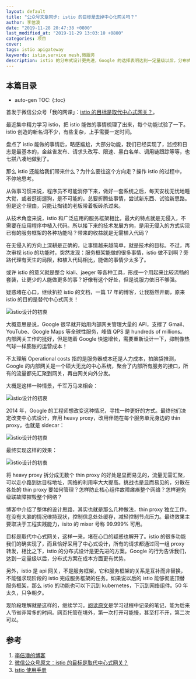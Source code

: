 ```yaml
---
layout: default
title: "公众号文章同步: istio 的目标是去掉中心化网关吗？"
author: 李佶澳
date: "2019-11-28 20:47:38 +0800"
last_modified_at: "2019-11-29 13:03:10 +0800"
categories: 项目
cover:
tags: istio apigateway 
keywords: istio,service mesh,微服务
description: istio 的分布式设计更先进，Google 的选择表明达到一定量级以后，分布式方案在成本方面更有优势
---
```


## 本篇目录

* auto-gen TOC:
{:toc}

首发于微信公众号「我的网课」：[istio 的目标是取代中心式网关？][2]。

最近集中精力学习 istio，把 istio 能做的事情梳理了出来，每个功能试验了一下。istio 创造的新名词不少，有些复杂，上手需要一定时间。

盘点了 istio 能做的事情后，略感尴尬，大部分功能，我们已经实现了，监控和日志是最基本的，金丝雀发布、请求头改写、限速、黑白名单、调用链跟踪等等，也七拼八凑地做到了。

那么 istio 还能给我们带来什么？为什么要往这个方向走？操作 istio 的过程中，不停地思考。

从做事习惯来说，程序员不可能消停下来，做好一套系统之后，每天安枕无忧地睡大觉，或者逛街遛狗，是不可能的。总要折腾些事情，尝试新东西、试验新思路。但是这个理由，只能让掏钱的老板带着板砖杀过来。

从技术角度来说，istio 和广泛应用的服务框架相比，最大的特点就是无侵入，不需要在应用程序中植入代码。所以接下来的技术发展方向，是用无侵入的方式实现已有的服务框架的各种功能吗？带来的收益就是无需植入代码？

在无侵入的方向上深耕是正确的，让事情越来越简单，就是技术的目标。不过，再次审视  istio 的功能时，突然发现：服务框架能做的很多事情，istio 做不到啊？旁路代理有天生的局限，和植入代码相比，能做的事情少太多了。

或许 istio 的意义就是整合 kiali、jaeger 等各种工具，形成一个用起来比较流畅的套装，让更少的人能做更多的事？好像有这个好处，但是说服力依旧不够强。

疑惑堵在心口，继续扒拉 istio 的文档，一篇 17 年的博客，让我豁然开朗，原来 istio 的目的是替代中心式网关！

![istio设计的初衷]({{site.imglocal}}/article/istio-think-1.webp)

大概意思是说，Google 很早就开始用内部网关管理大量的 API，支撑了 Gmail、YouTube、Google Maps 等全球性服务，峰值 QPS 是  hundreds of millions。内部网关工作的挺好，但是随着 Google 快速增长，需要重新设计一下，抑制像热气球一样膨胀的运营成本！



不太理解 Operational costs 指的是服务器成本还是人力成本，拍脑袋推测，Google 的内部网关是一个硕大无比的中心系统，聚合了内部所有服务的接口，所有的流量都先汇聚到网关，再由网关向外分发。


大概是这样一种情景，千军万马来相会：

![istio设计的初衷]({{site.imglocal}}/article/istio-think-2.webp)


2014 年，Google 的工程师想改变这种情况，寻找一种更好的方式。最终他们决定改变中心式设计，弃用 heavy proxy，改用伴随在每个服务单元身边的 thin proxy，也就是 sidecar：


![istio设计的初衷]({{site.imglocal}}/article/istio-think-3.webp)

最终实现这样的效果：

![istio设计的初衷]({{site.imglocal}}/article/istio-think-4.webp)

将 heavy proxy 拆分成无数个 thin proxy 的好处是显而易见的，流量无需汇聚，可以走小路到达目标地址，网络的利用率大大提高。挑战也是显而易见的，分散在各处的 thin proxy 要如何管理？怎样防止核心组件故障瘫痪整个网络？怎样避免级联故障摧毁整个网络？



博客中介绍了整体的设计思路，其实也就是那么几种做法，thin proxy 独立工作，在没有大脑的情况维持现状，控制信息处处缓存，减轻控制节点压力。最终效果主要取决于工程实践能力，isito 的 mixer 号称 99.999% 可用。



目标是取代中心式网关，这样一来，堵在心口的疑惑也解开了。istio 的很多功能我们的确实现了，而且恰好采用了中心式设计，所有的请求都通过同一组 proxy 转发，相比之下，istio 的分布式设计是更先进的方案。Google 的行为告诉我们，达到一定量级以后，分布式方案在成本方面更有优势。



另外，istio 是 api 网关，不是服务框架，它和服务框架的关系是互补而非替换，不能强求现阶段的 istio 完成服务框架的任务。如果说以后的 istio 能够彻底顶替服务框架，那么 istio 的功能也可以下沉到 kubernetes，下沉到网络组件。50 年太久，只争朝夕。



现阶段理解就是这样的，继续学习。[阅读原文][3]是学习过程中记录的笔记，能为后来人节省非常多的时间。网页托管在境外，第一次打开可能慢，甚至打不开，第二次可以。


## 参考

1. [李佶澳的博客][1]
2. [微信公众号原文：istio 的目标是取代中心式网关？][2]
3. [istio 使用手册][3]

[1]: https://www.lijiaocn.com "李佶澳的博客"
[2]: https://mp.weixin.qq.com/s/H6V1g37Quw_6UwTpgTj-HQ "微信公众号原文：istio 的目标是取代中心式网关？"
[3]: https://www.lijiaocn.com/soft/istio/ "istio 使用手册"
